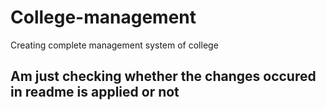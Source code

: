 # College-management
Creating complete management system of college

## Am just checking whether the changes occured in readme is applied or not 